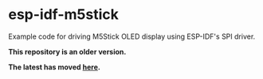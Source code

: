 # esp-idf-m5stick
Example code for driving M5Stick OLED display using ESP-IDF's SPI driver.   


__This repository is an older version.__   

__The latest has moved [here](https://github.com/nopnop2002/esp-idf-sh1107).__   


